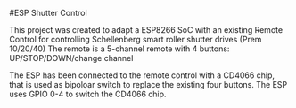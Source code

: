 #ESP Shutter Control

This project was created to adapt a ESP8266 SoC with an existing Remote Control for controlling Schellenberg smart roller shutter drives (Prem 10/20/40)
The remote is a 5-channel remote with 4 buttons: UP/STOP/DOWN/change channel

The ESP has been connected to the remote control with a CD4066 chip, that is used as bipoloar switch to replace the existing four buttons.
The ESP uses GPIO 0-4 to switch the CD4066 chip.


